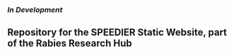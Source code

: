 ### <i>In Development</i>

## Repository for the SPEEDIER Static Website, part of the Rabies Research Hub
